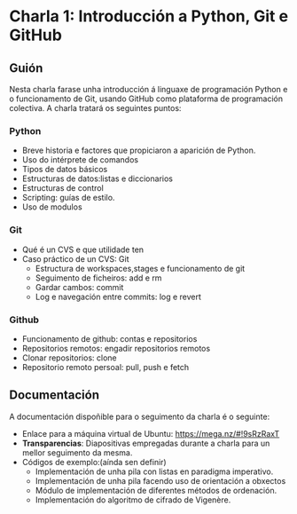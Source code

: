 # Charla 1: Introducción a Python, Git e GitHub

## Guión

Nesta charla farase unha introducción á linguaxe de programación Python e o
funcionamento de Git, usando GitHub como plataforma de programación colectiva.
A charla tratará os seguintes puntos:

### Python
- Breve historia e factores que propiciaron a aparición de Python.
- Uso do intérprete de comandos
- Tipos de datos básicos
- Estructuras de datos:listas e diccionarios
- Estructuras de control
- Scripting: guías de estilo.
- Uso de modulos

### Git
- Qué é un CVS e que utilidade ten
- Caso práctico de un CVS: Git
   - Estructura de workspaces,stages e funcionamento de git
   - Seguimento de ficheiros: add e rm
   - Gardar cambos: commit
   - Log e navegación entre commits: log e revert

### Github
- Funcionamento de github: contas e repositorios
- Repositorios remotos: engadir repositorios remotos
- Clonar repositorios: clone
- Repositorio remoto persoal: pull, push e fetch

## Documentación
 
A documentación dispoñible para o seguimento da charla é o seguinte:
- Enlace para a máquina virtual de Ubuntu: https://mega.nz/#!9sRzRaxT
- **Transparencias**: Diapositivas empregadas durante a charla para un mellor
    seguimento da mesma.
- Códigos de exemplo:(aínda sen definir)
   - Implementación de unha pila con listas en paradigma imperativo.
   - Implementación de unha pila facendo uso de orientación a obxectos
   - Módulo de implementación de diferentes métodos de ordenación.
   - Implementación do algoritmo de cifrado de Vigenère.
